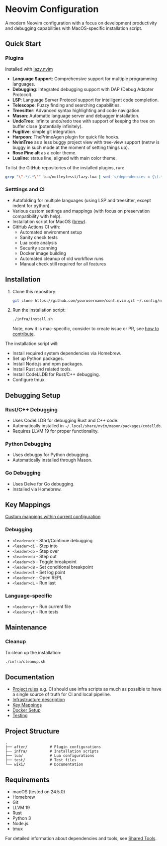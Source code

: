# Neovim Configuration

A modern Neovim configuration with a focus on development productivity and debugging capabilities with MacOS-specific installation script.

## Quick Start

### Plugins

Installed with [lazy.nvim](https://github.com/folke/lazy.nvim)

- **Language Support**: Comprehensive support for multiple programming languages.
- **Debugging**: Integrated debugging support with DAP (Debug Adapter Protocol).
- **LSP**: Language Server Protocol support for intelligent code completion.
- **Telescope**: Fuzzy finding and searching capabilities.
- **Treesitter**: Advanced syntax highlighting and code navigation.
- **Mason**: Automatic language server and debugger installation.
- **UndoTree**: infinite undo/redo tree with support of keeping the tree on buffer close (potentially infinitely).
- **Fugitive**: simple git integration.
- **Harpoon**: ThePrimeAgen plugin for quick file hooks.
- **NvimTree** as a less buggy project view with tree-view support (netrw is buggy in such mode at the moment of setting things up).
- **Rose Pine alt** as a color theme.
- **Lualine**: status line, aligned with main color theme.

To list the GitHub repositories of the installed plugins, run:

```sh
grep "\".*/.*\"" lua/motleyfesst/lazy.lua | sed 's/dependencies = {\(.*\) }/\1/g' | sort | uniq
```

### Setttings and CI

- Autofolding for multiple languages (using LSP and treesitter, except indent for python).
- Various custom settings and mappings (with focus on preservation compatibility with help).
- Installation script for MacOS ([brew](https://brew.sh/)).
- GitHub Actions CI with:
  - Automated environment setup
  - Sanity check tests
  - Lua code analysis
  - Security scanning
  - Docker image building
  - Automated cleanup of old workflow runs
  - Manual check still required for all features

## Installation

1. Clone this repository:

   ```bash
   git clone https://github.com/yourusername/conf.nvim.git ~/.config/nvim
   ```

2. Run the installation script:

   ```zsh
   ./infra/install.sh
   ```

   Note, now it is mac-specific, consider to create issue or PR, see [how to contribute](#contributing).

The installation script will:

- Install required system dependencies via Homebrew.
- Set up Python packages.
- Install Node.js and npm packages.
- Install Rust and related tools.
- Install CodeLLDB for Rust/C++ debugging.
- Configure tmux.

## Debugging Setup

### Rust/C++ Debugging

- Uses CodeLLDB for debugging Rust and C++ code.
- Automatically installed in `~/.local/share/nvim/mason/packages/codelldb`.
- Requires LLVM 19 for proper functionality.

### Python Debugging

- Uses debugpy for Python debugging.
- Automatically installed through Mason.

### Go Debugging

- Uses Delve for Go debugging.
- Installed via Homebrew.

## Key Mappings

[Custom mappings within current configuration](wiki/mappings.md)

### Debugging

- `<leader>dc` - Start/Continue debugging
- `<leader>di` - Step into
- `<leader>do` - Step over
- `<leader>du` - Step out
- `<leader>db` - Toggle breakpoint
- `<leader>dB` - Set conditional breakpoint
- `<leader>dl` - Set log point
- `<leader>dr` - Open REPL
- `<leader>dL` - Run last

### Language-specific

- `<leader>yr` - Run current file
- `<leader>yt` - Run tests

## Maintenance

### Cleanup

To clean up the installation:

```bash
./infra/cleanup.sh
```

## Documentation

- [Project rules](wiki/ai_context.md)
  e.g. CI should use infra scripts as much as possible to have a single source of truth for CI and local pipeline.
- [Infrastructure description](wiki/infrastructure.md)
- [Key Mappings](wiki/mappings.md)
- [Docker Setup](wiki/docker.md)
- [Testing](wiki/tests.md)

## Project Structure

```
.
├── after/          # Plugin configurations
├── infra/          # Installation scripts
├── lua/            # Lua configurations
├── test/           # Test files
└── wiki/           # Documentation
```

## Requirements

- macOS (tested on 24.5.0)
- Homebrew
- Git
- LLVM 19
- Rust
- Python 3
- Node.js
- tmux

For detailed information about dependencies and tools, see [Shared Tools](wiki/shared_tools.md).
